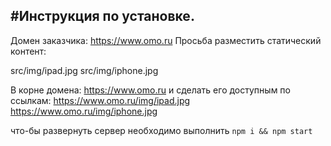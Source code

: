 #Инструкция по установке.
--------
Домен заказчика: https://www.omo.ru
Просьба разместить статический контент:

src/img/ipad.jpg
src/img/iphone.jpg

В корне домена:
https://www.omo.ru
и сделать его доступным по ссылкам:
https://www.omo.ru/img/ipad.jpg
https://www.omo.ru/img/iphone.jpg


что-бы развернуть сервер необходимо выполнить
```npm i && npm start```
